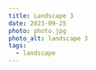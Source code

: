 ```yaml
---
title: Landscape 3
date: 2023-09-25
photo: photo.jpg
photo_alt: landscape 3
tags:
  - landscape
---
```

